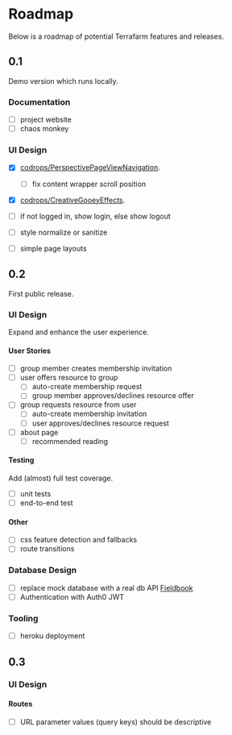 # Roadmap

Below is a roadmap of potential Terrafarm features and releases.

## 0.1

Demo version which runs locally.

### Documentation
- [ ] project website
- [ ] chaos monkey

### UI Design
- [x] [codrops/PerspectivePageViewNavigation](https://github.com/codrops/PerspectivePageViewNavigation).
  - [ ] fix content wrapper scroll position
- [x] [codrops/CreativeGooeyEffects](https://github.com/codrops/CreativeGooeyEffects).
- [ ] if not logged in, show login, else show logout
- [ ] style normalize or sanitize
- [ ] simple page layouts


## 0.2

First public release.

### UI Design

Expand and enhance the user experience.

#### User Stories
- [ ] group member creates membership invitation
- [ ] user offers resource to group
  - [ ] auto-create membership request
  - [ ] group member approves/declines resource offer
- [ ] group requests resource from user
  - [ ] auto-create membership invitation
  - [ ] user approves/declines resource request
- [ ] about page
  - [ ] recommended reading

#### Testing
Add (almost) full test coverage.
- [ ] unit tests
- [ ] end-to-end test

#### Other
- [ ] css feature detection and fallbacks
- [ ] route transitions

### Database Design
- [ ] replace mock database with a real db API [Fieldbook](https://fieldbook.com/books)
- [ ] Authentication with Auth0 JWT

### Tooling
- [ ] heroku deployment


## 0.3

### UI Design

#### Routes
- [ ] URL parameter values (query keys) should be descriptive
